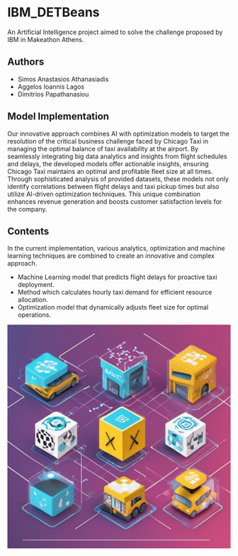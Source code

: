 # IBM_DETBeans

An Artificial Intelligence project aimed to solve the challenge proposed
by IBM in Makeathon Athens.

## Authors

- Simos Anastasios Athanasiadis
- Aggelos Ioannis Lagos
- Dimitrios Papathanasiou

## Model Implementation
Our innovative approach combines AI with optimization models to target the 
resolution of the critical business challenge faced by Chicago Taxi in 
managing the optimal balance of taxi availability at the airport. 
By seamlessly integrating big data analytics and insights from flight 
schedules and delays, the developed models offer actionable insights, 
ensuring Chicago Taxi maintains an optimal and profitable fleet size at all 
times. Through sophisticated analysis of provided datasets, these models 
not only identify correlations between flight delays and taxi pickup times 
but also utilize AI-driven optimization techniques. This unique combination 
enhances revenue generation and boosts customer satisfaction levels for the 
company.

## Contents
In the current implementation, various analytics, optimization and machine learning techniques are
combined to create an innovative and complex approach.

- Machine Learning model that predicts flight delays for proactive taxi deployment.
- Method which calculates hourly taxi demand for efficient resource allocation.
- Optimization model that dynamically adjusts fleet size for optimal operations.

![Taxi Optimization](./resources/Taxi_optimization.png)

